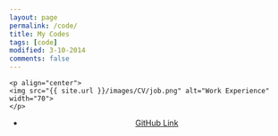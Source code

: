 ```yaml
---
layout: page
permalink: /code/
title: My Codes
tags: [code]
modified: 3-10-2014
comments: false
---
```

<section>

    <p align="center">
    <img src="{{ site.url }}/images/CV/job.png" alt="Work Experience"  width="70">
    </p>
  <div style="text-align:center"><ul>
  <li> <a href="https://github.com/anindyasdas/" target="_blank">GitHub Link</a> </li></ul> </div>

  <br>
  
  
  
</section>





